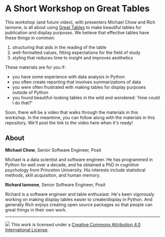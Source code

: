 A Short Workshop on Great Tables
================================

This workshop (and future video), with presenters Michael Chow and Rich Iannone, is all about using [Great Tables](https://posit-dev.github.io/great-tables/articles/intro.html) to make beautiful tables for publication and display purposes. We believe that effective tables have these things in common:

1. structuring that aids in the reading of the table
2. well-formatted values, fitting expectations for the field of study 
3. styling that reduces time to insight and improves aesthetics

These materials are for you if:

- you have some experience with data analysis in Python
- you often create reporting that involves summarizations of data
- you were often frustrated with making tables for display purposes outside of Python
- you found beautiful-looking tables in the wild and wondered: 'How could I do that?'

Soon, there will be a video that walks through the materials in this workshop. In the meantime, you can follow along with the materials in this repository. We'll post the link to the video here when it's ready!

## About

**Michael Chow**, Senior Software Engineer, Posit

Michael is a data scientist and software engineer. He has programmed in Python for well over a decade, and he obtained a PhD in cognitive psychology from Princeton University. His interests include statistical methods, skill acquisition, and human memory.

**Richard Iannone**, Senior Software Engineer, Posit

Richard is a software engineer and table enthusiast. He's been vigorously working on making display tables easier to create/display in Python. And generally Rich enjoys creating open source packages so that people can great things in their own work.

-----

![](https://i.creativecommons.org/l/by/4.0/88x31.png) This work is
licensed under a [Creative Commons Attribution 4.0 International
License](https://creativecommons.org/licenses/by/4.0/).
